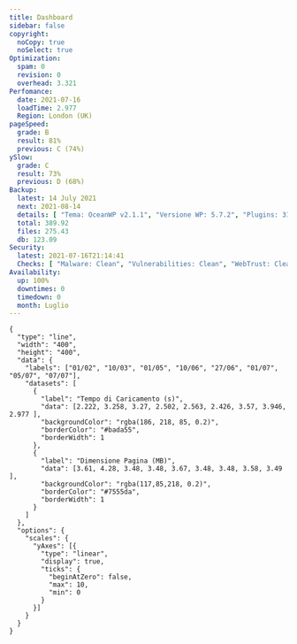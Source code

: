 ```yaml
---
title: Dashboard
sidebar: false
copyright:
  noCopy: true
  noSelect: true
Optimization:
  spam: 0
  revision: 0
  overhead: 3.321
Perfomance:
  date: 2021-07-16
  loadTime: 2.977
  Region: London (UK)
pageSpeed:
  grade: B
  result: 81%
  previous: C (74%)
ySlow:
  grade: C
  result: 73%
  previous: D (68%)
Backup:
  latest: 14 July 2021
  next: 2021-08-14
  details: [ "Tema: OceanWP v2.1.1", "Versione WP: 5.7.2", "Plugins: 31", "Numero di Posts: 0", "Commenti Approvati: 0" ]
  total: 389.92
  files: 275.43
  db: 123.09
Security:
  latest: 2021-07-16T21:14:41
  Checks: [ "Malware: Clean", "Vulnerabilities: Clean", "WebTrust: Clean" ]
Availability:
  up: 100%
  downtimes: 0
  timedown: 0
  month: Luglio
---
```


<main class="container d-flex flex-justify-between flex-column flex-sm-row  flex-md-items-start">

<section
class="color-bg-secondary my-2 p-md-4 p-sm-2 border rounded col-sm-12 mx-1 col-md-8 flex-1">
<PerfomanceHeader />
<div class="d-flex flex-wrap flex-justify-around flex-sm-items-center">
<pageSpeed /> <ySlow />
</div>

<ChartBox>

```chart
{
  "type": "line",
  "width": "400",
  "height": "400",
  "data": {
    "labels": ["01/02", "10/03", "01/05", "10/06", "27/06", "01/07", "05/07", "07/07"],
    "datasets": [
      {
        "label": "Tempo di Caricamento (s)",
        "data": [2.222, 3.258, 3.27, 2.502, 2.563, 2.426, 3.57, 3.946, 2.977 ],
        "backgroundColor": "rgba(186, 218, 85, 0.2)",
        "borderColor": "#bada55",
        "borderWidth": 1
      },
      {
        "label": "Dimensione Pagina (MB)",
        "data": [3.61, 4.28, 3.48, 3.48, 3.67, 3.48, 3.48, 3.58, 3.49 ],
        "backgroundColor": "rgba(117,85,218, 0.2)",
        "borderColor": "#7555da",
        "borderWidth": 1
      }
    ]
  },
  "options": {
    "scales": {
      "yAxes": [{
        "type": "linear",
        "display": true,
        "ticks": {
          "beginAtZero": false,
          "max": 10,
          "min": 0
        }
      }]
    }
  }
}
```
</ChartBox>

<OptimizationWidget />

<section class="d-flex flex-justify-around">

<DowntimeWidget class="col-sm-12 col-md-5" />
<PluginsInstalled class="col-sm-12 col-md-5" />

</section>

</section>


<section class="col-sm-12 col-md-3 mx-2">


<BackupCard />
<SecurityCard />

<ScanBot />

<UpdatesCard>

<PluginsTimeline />

</UpdatesCard>

</section>


</main>

<style>

div.theme-default-content:not(.custom) {
max-width: 100%;
}


</style>
